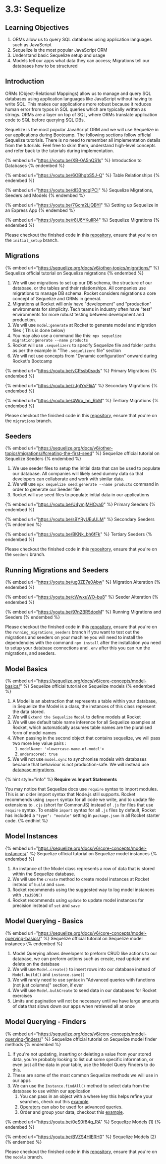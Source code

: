 # 3.3: Sequelize

## Learning Objectives

1. ORMs allow us to query SQL databases using application languages such as JavaScript
2. Sequelize is the most popular JavaScript ORM
3. Understand basic Sequelize setup and usage
4. Models tell our apps what data they can access; Migrations tell our databases how to be structured

## Introduction

ORMs (Object-Relational Mappings) allow us to manage and query SQL databases using application languages like JavaScript without having to write SQL. This makes our applications more robust because it reduces human error from typos in SQL queries which are typically written as strings. ORMs are a layer on top of SQL, where ORMs translate application code to SQL before querying SQL DBs.

Sequelize is the most popular JavaScript ORM and we will use Sequelize in our applications during Bootcamp. The following sections follow official Sequelize tutorials. There is no need to remember all implementation details from the tutorials. Feel free to skim them, understand high-level concepts and refer back to the tutorials during implementation.



{% embed url="https://youtu.be/XB-0A5nQS1s" %}
Introduction to Databases&#x20;
{% endembed %}

{% embed url="https://youtu.be/6OBhgbS5J-Q" %}
Table Relationships
{% endembed %}

{% embed url="https://youtu.be/dl33mcglPCI" %}
Sequelize Migrations, Seeders and Models
{% endembed %}

{% embed url="https://youtu.be/7Gcm2LjQBYI" %}
Setting up Sequelize in an Express App
{% endembed %}

{% embed url="https://youtu.be/r8U6YKuIIR4" %}
Sequelize Migrations
{% endembed %}

Please checkout the finished code in this [repository](https://github.com/rocketacademy/m3\_sequelize\_repo/tree/initial\_setup), ensure that you're on the `initial_setup` branch.

## Migrations

{% embed url="https://sequelize.org/docs/v6/other-topics/migrations/" %}
Sequelize official tutorial on Sequelize migrations
{% endembed %}

1. We will use migrations to set up our DB schema, the structure of our database, or the tables and their relationships. All companies use migrations to manage DB schema. Rocket considers migrations a core concept of Sequelize and ORMs in general.
2. Migrations at Rocket will only have "development" and "production" environments for simplicity. Tech teams in industry often have "test" environments for more robust testing between development and production.
3. We will use `model:generate` at Rocket to generate model and migration files ( This is done below)
4. You may also use  a command like this: `npx sequelize migration:generate --name products`
5. Rocket will use `.sequelizerc` to specify Sequelize file and folder paths as per the example in "The `.sequelizerc` file" section
6. We will not use concepts from "Dynamic configuration" onward during Rocket's Bootcamp

{% embed url="https://youtu.be/yCPssb0sxds" %}
Primary Migrations
{% endembed %}

{% embed url="https://youtu.be/zJglYvFliiA" %}
Secondary Migrations
{% endembed %}

{% embed url="https://youtu.be/4Wrx_hn_RbM" %}
Tertiary Migrations
{% endembed %}

Please checkout the finished code in this [repository](https://github.com/rocketacademy/m3\_sequelize\_repo/tree/migrations), ensure that you're on the `migrations` branch.



## Seeders

{% embed url="https://sequelize.org/docs/v6/other-topics/migrations/#creating-the-first-seed" %}
Sequelize official tutorial on Sequelize Seeders
{% endembed %}

1. We use seeder files to setup the initial data that can be used to populate our database. All companies will likely seed dummy data so that developers can collaborate and work with similar data.
2. We will use  `npx sequelize seed:generate --name products` command in order to generate our Seeder file
3. Rocket will use seed files to populate initial data in our applications



{% embed url="https://youtu.be/U4ymjMHCya0" %}
Primary Seeders
{% endembed %}

{% embed url="https://youtu.be/sBYRyUEuULM" %}
Secondary Seeders
{% endembed %}

{% embed url="https://youtu.be/BKNk_bh6fFk" %}
Tertiary Seeders
{% endembed %}

Please checkout the finished code in this [repository](https://github.com/rocketacademy/m3\_sequelize\_repo/tree/seeders), ensure that you're on the `seeders` branch.

## Running Migrations and Seeders

{% embed url="https://youtu.be/ug3ZE7e0Abw" %}
Migration Alteration
{% endembed %}

{% embed url="https://youtu.be/cWwxuWO-bu8" %}
Seeder Alteration
{% endembed %}

{% embed url="https://youtu.be/97n2BR5doxM" %}
Running Migrations and Seeders
{% endembed %}

Please checkout the finished code in this [repository](https://github.com/rocketacademy/m3\_sequelize\_repo/tree/running\_migrations\_seeders), ensure that you're on the `running_migrations_seeders` branch if you want to test out the migrations and seeders on your machine you will need to install the dependencies with the command `npm install` after the installation you need to setup your database connections and `.env` after this you can run the migrations, and seeders.



## Model Basics

{% embed url="https://sequelize.org/docs/v6/core-concepts/model-basics/" %}
Sequelize official tutorial on Sequelize models
{% endembed %}

1. A Model is an abstraction that represents a table within your database,  in Sequelize the Model is a class, the instances of this class represent the data stored.&#x20;
2. We will `Extend the Sequelize` `Model` to define models at Rocket
3. We will use default table name inference for all Sequelize examples at Rocket, which automatically assumes table names are the pluralised form of model names
4. When passing in the second object that contains sequelize, we will pass two more key value pairs :&#x20;
   1. `modelName: '<lowercase-name-of-model'>`
   2. `underscored: true`
5. We will not use `model.sync` to synchronise models with databases because that behaviour is not production-safe. We will instead use [database migrations](https://sequelize.org/docs/v6/core-concepts/model-basics/#synchronization-in-production).

{% hint style="info" %}
**Require vs Import Statements**

You may notice that Sequelize docs use `require` syntax to import modules. This is an older import syntax that Node.js still supports. Rocket recommends using `import` syntax for all code we write, and to update file extensions to `.cjs` (short for CommonJS) instead of `.js` for files that use `require` syntax. To enable `import` syntax for all `.js` files by default, Rocket has included a `"type": "module"` setting in `package.json` in all Rocket starter code.
{% endhint %}

## Model Instances

{% embed url="https://sequelize.org/docs/v6/core-concepts/model-instances/" %}
Sequelize official tutorial on Sequelize model instances
{% endembed %}

1. An instance of the Model class represents a row of data that is stored within the Sequelize database.
2. We will use the `create` method to create model instances at Rocket instead of `build` and `save`.
3. Rocket recommends using the suggested way to log model instances with `.toJSON()`
4. Rocket recommends using `update` to update model instances for precision instead of `set` and `save`

## Model Querying - Basics

{% embed url="https://sequelize.org/docs/v6/core-concepts/model-querying-basics/" %}
Sequelize official tutorial on Sequelize model instances
{% endembed %}

1. Model Querying allows developers to preform CRUD like actions to our database, we can preform actions such as create, read update and delete on the database
2. We will use `Model.create()` to insert rows into our database instead of `Model.build()` and `instance.save()`
3. We will rarely need to use syntax in "Advanced queries with functions (not just columns)" section, if ever
4. We will use `Model.bulkCreate` to seed data in our databases for Rocket exercises
5. Limits and pagination will not be necessary until we have large amounts of data that slows down our apps when retrieved all at once

## Model Querying - Finders

{% embed url="https://sequelize.org/docs/v6/core-concepts/model-querying-finders/" %}
Sequelize official tutorial on Sequelize model finder methods
{% endembed %}

1. If you're not updating, inserting or deleting a value from your stored data, you're probably looking to list out some specific information, or even just all the data in your table, use the Model Query Finders to do this.&#x20;
2. These are some of the most common Sequelize methods we will use in our apps
3. We can use the `Instance.findAll()` method to select data from the database to use within our application
   1. You can pass in an object with a where key this helps refine your searches, check out this [example](https://sequelize.org/docs/v6/core-concepts/model-querying-basics/#the-basics).
   2. [Operators](https://sequelize.org/docs/v6/core-concepts/model-querying-basics/#operators) can also be used for advanced queries.
   3. Order and group your data, checkout this [example](https://sequelize.org/docs/v6/core-concepts/model-querying-basics/#ordering-and-grouping).



{% embed url="https://youtu.be/0eS0f84q_RA" %}
Sequelize Models (1)
{% endembed %}



{% embed url="https://youtu.be/BVZS4HIERH0" %}
Sequelize Models (2)
{% endembed %}

Please checkout the finished code in this [repository](https://github.com/rocketacademy/m3\_sequelize\_repo/tree/models), ensure that you're on the `models` branch.

